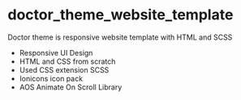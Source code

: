 # doctor_theme_website_template
Doctor theme is responsive website template with HTML and SCSS
- Responsive UI Design<br>
- HTML and CSS from scratch<br>
- Used CSS extension SCSS<br>
- Ionicons icon pack<br>
- AOS Animate On Scroll Library<br>
